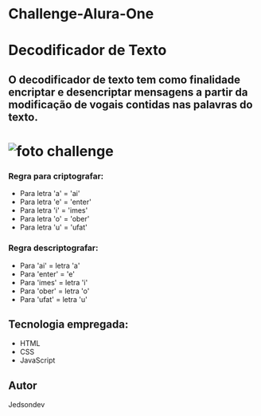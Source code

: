 # Challenge-Alura-One

# Decodificador de Texto
## O decodificador de texto tem como finalidade encriptar e desencriptar mensagens a partir da modificação de vogais contidas nas palavras do texto.

# ![foto challenge](https://github.com/user-attachments/assets/8204e467-ea43-4662-bbac-938163b12029)


### Regra para criptografar:
- Para letra 'a' = 'ai'
- Para letra 'e' = 'enter'
- Para letra 'i' = 'imes'
- Para letra 'o' = 'ober'
- Para letra 'u' = 'ufat'

### Regra descriptografar:
- Para 'ai' = letra 'a'
- Para 'enter' = 'e'
- Para 'imes' = letra 'i'
- Para 'ober' = letra 'o'
- Para 'ufat' = letra 'u'

## Tecnologia empregada:
- HTML
- CSS
- JavaScript

## Autor
Jedsondev
	
